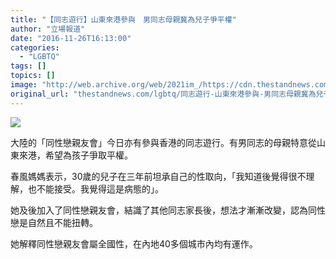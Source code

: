 ```yaml
---
title: "【同志遊行】山東來港參與　男同志母親冀為兒子爭平權"
author: "立場報道"
date: "2016-11-26T16:13:00"
categories:
  - "LGBTQ"
tags: []
topics: []
image: "http://web.archive.org/web/2021im_/https://cdn.thestandnews.com/media/photos/cache/15220258_10209903180470440_4386360936169046829_n_MIhE0_1200x0.jpg"
original_url: "thestandnews.com/lgbtq/同志遊行-山東來港參與-男同志母親冀為兒子爭平權"
---
```

![](http://web.archive.org/web/2021im_/https://cdn.thestandnews.com/media/photos/cache/15220258_10209903180470440_4386360936169046829_n_MIhE0_1200x0.jpg)

大陸的「同性戀親友會」今日亦有參與香港的同志遊行。有男同志的母親特意從山東來港，希望為孩子爭取平權。

春風媽媽表示，30歲的兒子在三年前坦承自己的性取向，「我知道後覺得很不理解，也不能接受。我覺得這是病態的」。

她及後加入了同性戀親友會，結識了其他同志家長後，想法才漸漸改變，認為同性戀是自然且不能扭轉。

她解釋同性戀親友會屬全國性，在內地40多個城市內均有運作。